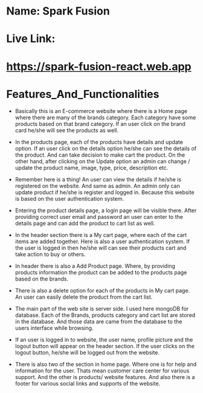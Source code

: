 # Name: Spark Fusion

# Live Link:
# https://spark-fusion-react.web.app


# Features_And_Functionalities

- Basically this is an E-commerce website where there is a Home page where there are many of the brands category. Each category have some products based on that brand category. If an user click on the brand card he/she will see the products as well. 

- In the products page, each of the products have details and update option. If an user click on the details option he/she can see the details of the product. And can take decision to make cart the product. On the other hand, after clicking on the Update option an admin can change / update the product name, image, type, price, description etc. 

- Remember here is a thing! An user can view the details if he/she is registered on the website. And same as admin. An admin only can update product if he/she is register and logged in. Because this website is based on the user authentication system. 

- Entering the product details page, a login page will be visible there. After providing correct user email and password an user can enter to the details page and can add the product to cart list as well. 

- In the header section there is a My cart page, where each of the cart items are added together. Here is also a user authentication system. If the user is logged in then he/she will can see their products cart and take action to buy or others.

- In header there is also a Add Product page. Where, by providing products information the product can be added to the products page based on the brands.

- There is also a delete option for each of the products in My cart page. An user can easily delete the product from the cart list. 

- The main part of the web site is server side. I used here mongoDB for database. Each of the Brands, products category and cart list are stored in the database. And those data are came from the database to the users interface while browsing. 

- If an user is logged in to website, the user name, profile picture and the logout button will appear on the header section. If the user clicks on the logout button, he/she will be logged out from the website.

- There is also two of the section in home page. Where one is for help and information for the user. Thats mean customer care center for various support. And the other is products/ website features. And also there is a footer for various social links and supports of the website. 


